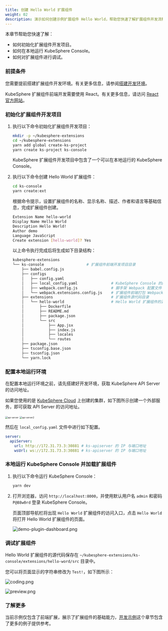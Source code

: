 ```yaml
---
title: 创建 Hello World 扩展组件
weight: 02
description: 演示如何创建示例扩展组件 Hello World，帮助您快速了解扩展组件开发流程
---
```


本章节帮助您快速了解：

- 如何初始化扩展组件开发项目。
- 如何在本地运行 KubeSphere Console。
- 如何对扩展组件进行调试。

### 前提条件

您需要提前搭建扩展组件开发环境。有关更多信息，请参阅[搭建开发环境](../../quickstart/prepare-development-environment/)。

KubeSphere 扩展组件前端开发需要使用 React。有关更多信息，请访问 [React 官方网站](https://reactjs.org)。

### 初始化扩展组件开发项目

1. 执行以下命令初始化扩展组件开发项目：

   ```bash
   mkdir -p ~/kubesphere-extensions
   cd ~/kubesphere-extensions
   yarn add global create-ks-project
   yarn create ks-project ks-console
   ```

   KubeSphere 扩展组件开发项目中包含了一个可以在本地运行的 KubeSphere Console。

2. 执行以下命令创建 Hello World 扩展组件：

   ```bash
   cd ks-console
   yarn create:ext
   ```

   根据命令提示，设置扩展组件的名称、显示名称、描述、作者和语言等基础信息，完成扩展组件创建。

   ```bash
   Extension Name hello-world
   Display Name Hello World
   Description Hello World!
   Author demo
   Language JavaScript
   Create extension [hello-world]? Yes
   ```

   以上命令执行完成后将生成如下目录结构：

   ```bash
   kubesphere-extensions
   └── ks-console                   # 扩展组件前端开发项目目录
       ├── babel.config.js
       ├── configs
       │   ├── config.yaml
       │   ├── local_config.yaml               # KubeSphere Console 的配置文件
       │   ├── webpack.config.js               # 脚手架 Webpack 配置文件
       │   └── webpack.extensions.config.js    # 扩展组件前端打包 Webpack 配置文件
       ├── extensions                          # 扩展组件源代码目录
       │   └── hello-world                     # Hello World 扩展组件的源代码目录
       │       ├── Dockerfile
       │       ├── README.md
       │       ├── package.json
       │       └── src
       │           ├── App.jsx
       │           ├── index.js
       │           ├── locales
       │           └── routes
       ├── package.json
       ├── tsconfig.base.json
       ├── tsconfig.json
       └── yarn.lock
   ```

### 配置本地运行环境

在配置本地运行环境之前，请先搭建好开发环境，获取 KubeSphere API Server 的访问地址。

如果您使用的是 [KubeSphere Cloud](https://kubesphere.cloud/sign-up/) 上创建的集群，如下图所示创建一个外部服务，即可获取 API Server 的访问地址。

<img src="./api-server.png" alt="api-server" style="zoom:50%;" />
<img src="./api-server2.png" alt="api-server2" style="zoom:50%;" />

然后在 `local_config.yaml` 文件中进行如下配置。

```yaml
server:
  apiServer:
    url: http://172.31.73.3:30881 # ks-apiserver 的 IP 与端口地址
    wsUrl: ws://172.31.73.3:30881 # ks-apiserver 的 IP 与端口地址
```

### 本地运行 KubeSphere Console 并加载扩展组件

1. 执行以下命令运行 KubeSphere Console：

   ```bash
   yarn dev
   ```

2. 打开浏览器，访问 `http://localhost:8000`，并使用默认用户名 `admin` 和密码 `P@88w0rd` 登录 KubeSphere Console。

   页面顶部导航栏将出现 `Hello World` 扩展组件的访问入口，点击 `Hello World` 将打开 Hello World 扩展组件的页面。

   ![demo-plugin-dashboard.png](./hello-world-extension-dashboard.png?width=1080px)

### 调试扩展组件

Hello World 扩展组件的源代码保存在 `~/kubesphere-extensions/ks-console/extensions/hello-word/src` 目录中。

您可以将页面显示的字符串修改为 `Test!`，如下图所示：

![coding.png](./coding.png?width=1080px)

![preview.png](./preview.png?width=1080px)

### 了解更多

当前示例仅包含了前端扩展，展示了扩展组件的基础能力，[开发示例](../../examples/)这个章节包含了更多的例子提供参考。
